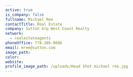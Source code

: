 ```yaml
---
active: true
is_company: false
fullname: Michael Ree
contactTitle: Real Estate
company: Sutton Grp West Coast Realty
network:
  - realestateagents
phoneOffice: 778-386-9686
email: mree@sutton.com
image_path:
color:
website:
profile_image_path: /uploads/Head Shot michael ree.jpg
---
```



